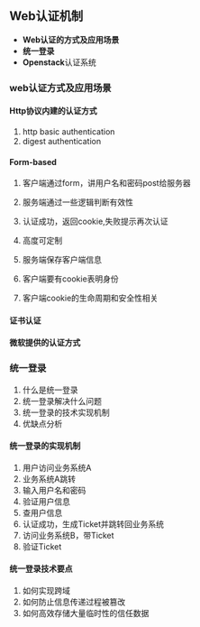 ## Web认证机制  ##

- **Web认证的方式及应用场景**
- **统一登录**
- **Openstack**认证系统

### web认证方式及应用场景 ###

#### Http协议内建的认证方式 ####

1. http basic authentication
2. digest authentication

#### Form-based ####

1. 客户端通过form，讲用户名和密码post给服务器
2. 服务端通过一些逻辑判断有效性
3. 认证成功，返回cookie,失败提示再次认证

1. 高度可定制
2. 服务端保存客户端信息
3. 客户端要有cookie表明身份
4. 客户端cookie的生命周期和安全性相关
#### 证书认证 ####

#### 微软提供的认证方式 ####

### 统一登录 ###

1. 什么是统一登录
2. 统一登录解决什么问题
3. 统一登录的技术实现机制
4. 优缺点分析

#### 统一登录的实现机制 ####

1. 用户访问业务系统A
2. 业务系统A跳转
3. 输入用户名和密码
4. 验证用户信息
5. 查用户信息
6. 认证成功，生成Ticket并跳转回业务系统
7. 访问业务系统B，带Ticket
8. 验证Ticket

#### 统一登录技术要点 ####

1. 如何实现跨域
2. 如何防止信息传递过程被篡改
3. 如何高效存储大量临时性的信任数据